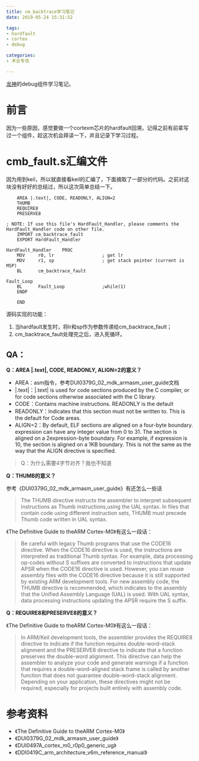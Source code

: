 ```yaml
---
title: cm_backtrace学习笔记
date: 2019-05-24 15:31:52

tags:
- hardfault
- cortex
- debug

categories:
- 术业专攻

---
```



[龙神](https://github.com/armink/CmBacktrace)的debug组件学习笔记。
<!-- more --> 


前言
===
因为一些原因，感觉要做一个cortexm芯片的hardfault回溯，记得之前有前辈写过一个组件，趁这次机会拜读一下，并且记录下学习过程。

# cmb_fault.s汇编文件

因为用到keil，所以就直接看keil的汇编了，下面摘取了一部分的代码。之前对这块没有好好的总结过，所以这次简单总结一下。

        AREA |.text|, CODE, READONLY, ALIGN=2
        THUMB
        REQUIRE8
        PRESERVE8

    ; NOTE: If use this file's HardFault_Handler, please comments the HardFault_Handler code on other file.
        IMPORT cm_backtrace_fault
        EXPORT HardFault_Handler

    HardFault_Handler    PROC
        MOV     r0, lr                  ; get lr
        MOV     r1, sp                  ; get stack pointer (current is MSP)
        BL      cm_backtrace_fault

    Fault_Loop
        BL      Fault_Loop              ;while(1)
        ENDP

        END

源码实现的功能：

1. 当hardfault发生时，将lr和sp作为参数传递给cm_backtrace_fault；
2. cm_backtrace_fault处理完之后，进入死循环。

## QA：

**Q：AREA |.text|, CODE, READONLY, ALIGN=2的意义？**

- AREA：asm指令，参考DUI0379G_02_mdk_armasm_user_guide文档
- |.text|：|.text| is used for code sections produced by
the C compiler, or for code sections otherwise associated with the C library.
- CODE：Contains machine instructions. READONLY is the default
- READONLY：Indicates that this section must not be written to. This is the default for Code areas.
- ALIGN=2：By default, ELF sections are aligned on a four-byte boundary. expression can have
any integer value from 0 to 31. The section is aligned on a 2expression-byte boundary. For
example, if expression is 10, the section is aligned on a 1KB boundary.
This is not the same as the way that the ALIGN directive is specified.

> Q：为什么需要4字节对齐？我也不知道




**Q：THUMB的意义？**

参考《DUI0379G_02_mdk_armasm_user_guide》有还怎么一些话

>The THUMB directive instructs the assembler to interpret subsequent instructions as Thumb instructions,using the UAL syntax. In files that contain code using different instruction sets, THUMB must precede Thumb code written in
UAL syntax.

《The Definitive Guide to theARM Cortex-M0》有这么一段话：

>Be careful with legacy Thumb programs that use the CODE16 directive. When the CODE16
directive is used, the instructions are interpreted as traditional Thumb syntax. For example,
data processing op-codes without S suffixes are converted to instructions that update
APSR when the CODE16 directive is used. However, you can reuse assembly files with the
CODE16 directive because it is still supported by existing ARM development tools. For
new assembly code, the THUMB directive is recommended, which indicates to the assembly
that the Unified Assembly Language (UAL) is used. With UAL syntax, data processing
instructions updating the APSR require the S suffix.


**Q：REQUIRE8和PRESERVE8的意义？**

《The Definitive Guide to theARM Cortex-M0》有这么一段话：

>In ARM/Keil development tools, the assembler provides the REQUIRE8 directive to indicate if
the function requires double-word-stack alignment and the PRESERVE8 directive to indicate
that a function preserves the double-word alignment. This directive can help the assembler
to analyze your code and generate warnings if a function that requires a double-word-aligned
stack frame is called by another function that does not guarantee double-word-stack alignment.
Depending on your application, these directives might not be required, especially for projects
built entirely with assembly code.


# 参考资料
- 《The Definitive Guide to theARM Cortex-M0》
- 《DUI0379G_02_mdk_armasm_user_guide》
- 《DUI0497A_cortex_m0_r0p0_generic_ug》
- 《DDI0419C_arm_architecture_v6m_reference_manual》